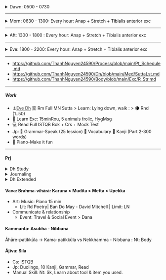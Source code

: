 <details><summary>Dawn: 0500 - 0730 </summary>

- **0500 – 0520** : 🚽 Bathroom + 🌄 Outsite: Remember & Recite Chant (Pali & Vietnamese) + Sutta
- **0520 – 0530** : ☕ Get [Caffeine Drink](https://github.com/ThanhNguyen24590/Body/blob/main/Food/Drink%20%26%20Supplement.txt) + ✨ Kaya-sati: [Stretch](https://github.com/ThanhNguyen24590/Body/blob/main/Exc/R_DexL.md) > 🔅 Notice muscle to focus 
- **0530 – 0540** : 🌻 Sutta Reading - Walk: Summarize & memorize MN 1 - Sujato
- **0540 – 0600** : 🌬️ Book Reading: Fast read- No think- Note concept to Sati-note.
#### 0600
- **0600 – 0620** : 🚿 Bath + 🍵 Food contemplation: Light Breakfast + Prep Lunch
- **0620 – 0635** : 🐜 Prep (Work items, Clothes, Book Travel..) + Sati-note
- **0620 – 0635** : 🚌 Bus + Work on the Note
#### Sati-note
- 🔥 Book: Recollect concepts + Mindmaping + Questioning.
- ☀️ Ānāpānasati as weather station, Stability & Joy
- 🔵 Protection: 
  - 🙏 Refuge & Direction: Dhamma 
  - 🌌 Emotion: Metta/Karuna 
  - 🍖 Limitation & Resolve: Mara
  - ☣️ Health: Asubha
</details>

---
<details><summary>Morn: 0630 - 1300: Every hour: Anap + Stretch + Tibialis anterior exc</summary>

- **0730 – 0745** : 🈳 Qigong : Connect breath and body, loosen joints.
- **0745 – 0800** : ☕ Prep Office + Drink + Hygiene
#### 0800
- **0800 – 0815** : 🎯 Check chat > mail > calendar > Jira Dashboard + Review Task: done & need done. Need anymore resouce?
- **0815 – 0830** : ⏰ Set time block for task, structurize time.  Check & Update Schedule Paper: Make the objective & deadline clear.
- **0830 – 0840** : 🍀 Daily Report: Talk what done, what to do TODAY + Progress on Long term + Check Calendar.  
- **0840 – 0900** : 🍚 Prep/Get resource.

#### 0900
- **0900 – 0930** : 💻 Career Study – ISTQB : Read a section or do a short mock test. *Supports yearly certification exam goal.*  
- **0930 – 1000** : 🎐 Japanese Grammar & Vocabulary : Practice grammar pattern & 10 words. *Supports yearly JLPT N5 goal.* 
#### 1000 
- **1000 – 1030** : 📖 Dhamma Book (On the Path) : Read 1 section & highlight key phrase. *Supports daily study.*  
- **1030 – 1100** : 🎶 Piano Practice : Play casually for joy. *Supports daily leisure & balance.*  
#### 1100
- **1100 – 1130** : 🧘 Meditation – Karuṇā or Marana : Reflect on compassion or death. *Supports daily Dhamma cycle.*  
- **1130 – 1200** : 🥗 Lunch Prep & Meal : Eat slowly, add fruit. *Supports health & energy.*  

#### 1200
- **1200 – 1220** : 🥗 Lunch
- **1220 – 1230** : ➰ Stretch + 🈂️ Rw Jp
- **1230 – 1300** : ☀️ [Dh Talk](https://www.dhammatalks.org/audio/morning/) + 🌬️ Anapanasati 4.
</details>

---
<details><summary>Aft: 1300 - 1800 : Every hour: Anap + Stretch + Tibialis anterior exc</summary>

- **1300 – 1305** : Hygiene * Prep Drink
- **1305 – 1310** : Upd Task + Upd Schedule + Upd Sati-Note
- **1655 – 1700** : Hyg + Prep Off
#### 1700
- **1700 – 1830** : 🚌 Bus + Work on the Sati-note
#### Sati-note
- 🔥 Book: Recollect concepts + Mindmaping + Questioning.
- ☀️ Ānāpānasati as weather station, Stability & Joy
- :large_blue_circle: Protection: 
  - 🙏 Refuge & Direction: Dhamma 
  - 🌌 Emotion: Metta/Karuna 
  - 🍖 Limitation & Resolve: Mara
  - ☣️ Health: Asubha
</details>

---
<details><summary>Eve: 1800 - 2200: Every hour: Anap + Stretch + Tibialis anterior exc</summary>

- **1800 – 1830** : 🚶 Run/Walk + Anap
- **1830 – 1840** : 🕯️ Preparation : Change clothes, adjust room environment.  
- **1840 – 1900** : 🍲 Short Dinner

#### 1900
- **1900 – 1910** : 🚿 Bath + ☣️ Health: Asubha > Reset & Refresh
- **1910 – 1930** : 🍸 Prep drink + 🌿 Update Schedule Paper for Eve + Chant Recollect Transition 
- **1930 – 2000** : 🌙 Qigong | Gentle Stretching | Music > Lying down release body tension & Rest

#### 2000
- **2000 – 2015** : :waning_crescent_moon: Sutta Reading 
- **2015 – 2030** : 🎐 Japanese Study – Grammar & Vocabulary
- **2030 – 2100** : :curly_loop: Stretch + :muscle: Exc Str 
#### 2100
- **2100 – 2130** : 💻 ISTQB
- **2145 – 2200** : 🎶 Piano – Make it fun
#### 2200
- **2200 – 2210** : 📓 Journaling & Reflection : Note Dhamma insight, what went well today. > Reflection & growth.
- **2215 – 2230** :  Prep Morn Schedule 🌿 Sleep Prep (DexL stretch, hygiene) > Sleep
</details>

---
+ https://github.com/ThanhNguyen24590/Process/blob/main/Pt_Schedule.md
+ https://github.com/ThanhNguyen24590/Dh/blob/main/Med/SuttaLst.md
+ https://github.com/ThanhNguyen24590/Body/blob/main/Exc/R_Str.md
---
##### Work
+ :anchor:[Eve Dh](https://www.dhammatalks.org/audio/evening/) :u7a7a: Rm Full MN Sutta > Learn: Lying down, walk : > :waning_crescent_moon: Rnd (1..50)
+ :muscle: Learn Exc: [15minRou](https://github.com/ThanhNguyen24590/Process/blob/main/Body/15minRou.md), [5 animals frolic](https://github.com/ThanhNguyen24590/Process/blob/main/Body/5-Animals.md), [HygMsg](https://github.com/ThanhNguyen24590/Process/blob/main/Body/HygMsg.md)
+ :computer: Read Full ISTQB Bok + Crs + Mock Test
+ Jp: :fallen_leaf: Grammar-Speak (25 lession) :cherry_blossom: Vocabulary :mount_fuji: Kanji (Part 2-300 words)
+ :musical_keyboard: Piano-Make it fun  

---
#### Prj
<details><summary>Dh Study</summary>

Daily
+ Rm & Org TriPitaka: Rd [MN 1](https://suttacentral.net/mn-mulapannasa) | [Ls](https://www.paliaudio.com/majjhima-nikaya) | Rsr Pali -> Vid Sutta
+ Chant (Find Chant zone with suitable rythm), Dh Talk ([Morn Short](https://www.dhammatalks.org/audio/morning/), [Eve](https://www.dhammatalks.org/audio/evening/)), Med
+ Rd: [stg On The Path](https://www.dhammatalks.org/books/OnThePath/Section0001.html)

Weekly
+ [Med Guide](https://www.dhammatalks.org/mp3_guidedMed_index.html)
+ Long Talk: [Lecture](https://www.dhammatalks.org/audio/lectures/), [Ajahn Sujato](https://bswa.org/teachings/?teaching_topic=0&teacher=585&media_type=&keywords=), [Ajahn Brahm](https://bswa.org/teachings/?teaching_topic=0&teacher=564&media_type=&keywords=)
+ Rsr: Csr: Early Meditation + Ajahn Brahmamavaso, ...
  + Neuroscience, Psychology & Science of Mind: Robert M. Sapolsky - Behave (Lib>NonFic.Mind),
  + Wiki: https://en.wikipedia.org/wiki/Emotion
</details>
<details><summary>Journaling</summary>

+ Hour start: Mk sche & goal for each hour.
+ Hour end: Log Emotion  & Check Progress > Journaling > Rw & Upd Process
</details>

<details>
  <summary>Dh Extended</summary>
+ Expand [Kammaṭṭhāna](https://en.wikipedia.org/wiki/Kamma%E1%B9%AD%E1%B9%ADh%C4%81na)
+ Rd [stg Mindful of the Body](https://www.dhammatalks.org/books/MindfulBody/Section0001.html)
+ Ls Dhamma talk, Med Guide > Med : Thai forest tradition: Thanissaro, Ajahn Brahm, Ajahn Sujato,...
+ Myanmar tradition, Buddhism Academia, History & Nonfiction : Pa Auk, Bikkhu Bodhi, Culadasa,..+ : Why Buddhism is true
+ Eastern Philosophy: Mahayana, vajrayana, secular Buddhism, Chinese philosophy, Indian philosophy
+ Philosophy of mind: Western philosophy
+  Productivity: Learning how to learn, time mng.
</details>



#### Vaca: Brahma-vihārā: Karuna > Mudita > Metta > Upekka
+ Art: Music: Piano 15 min
  + Lit: Rd Poetry| Ban Do May - David Mitchell | Limit: LN
+ Communicate & relationship
  + Event: Travel & Social Event > Dana
#### Kammanta: Asubha - Nibbana 
Āhāre-patikkūla -> Kama-patikkūla vs Nekkhamma - Nibbana : Nt: Body
#### Ājīva: Sila
+ Cs: ISTQB
+ Jp: Duolingo, 10 Kanji, Gammar, Read
+ Manual Skill: Nt: Sk, Learn about tool & item you used.






































